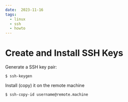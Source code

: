 ```yaml
---
date:  2023-11-16
tags:
  - linux
  - ssh
  - howto
---
```


# Create and Install SSH Keys

Generate a SSH key pair:

```
$ ssh-keygen
```

Install (copy) it on the remote machine

```
$ ssh-copy-id username@remote.machine
```

